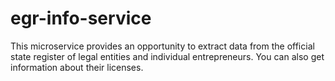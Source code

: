 # egr-info-service
This microservice provides an opportunity to extract data from the official state register of legal entities and individual entrepreneurs. You can also get information about their licenses.
